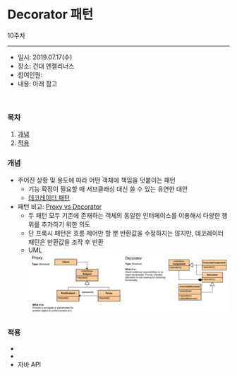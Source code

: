 Decorator 패턴
===========
10주차
- - - - - -
* 일시: 2019.07.17(수)
* 장소: 건대 엔젤리너스
* 참여인원: 
* 내용: 아래 참고
</br>

### 목차
1. [개념](#개념)
2. [적용](#적용)

### 개념
* 주어진 상황 및 용도에 따라 어떤 객체에 책임을 덧붙이는 패턴
	* 기능 확장이 필요할 때 서브클래싱 대신 쓸 수 있는 유연한 대안
	* [데코레이터 패턴](https://ko.wikipedia.org/wiki/%EB%8D%B0%EC%BB%A4%EB%A0%88%EC%9D%B4%ED%84%B0_%ED%8C%A8%ED%84%B4)
* 패턴 비교: [Proxy vs Decorator](https://hamait.tistory.com/868)
	* 두 패턴 모두 기존에 존재하는 객체의 동일한 인터페이스를 이용해서 다양한 행위를 추가하기 위한 의도
	* 단 프록시 패턴은 흐름 제어만 할 뿐 반환값을 수정하지는 않지만, 데코레이터 패턴은 반환값을 조작 후 반환
	* UML  
	  ![img](./img/proxy_vs_decorator.png)

### 적용
*
*
* 자바 API
 